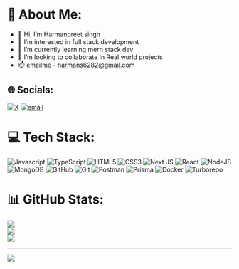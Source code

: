 # 💫 About Me:

- 👋 Hi, I’m Harmanpreet singh
- 👀 I’m interested in full stack development
- 🌱 I’m currently learning mern stack dev
- 💞️ I’m looking to collaborate in Real world projects 
- 📫 emailme - harmans6282@gmail.com


<!---
Harman6282/Harman6282 is a ✨ special ✨ repository because its `README.md` (this file) appears on your GitHub profile.
You can click the Preview link to take a look at your changes.
--->

## 🌐 Socials:
[![X](https://img.shields.io/badge/X-black.svg?logo=X&logoColor=white)](https://x.com/harmanxze) [![email](https://img.shields.io/badge/Email-D14836?logo=gmail&logoColor=white)](mailto:harmans6282@gmail.com) 

# 💻 Tech Stack:
![Javascript](https://camo.githubusercontent.com/29d02b3669d6450d67e043cf5909e740dcb94c1e2306d88ac48b15b4ec55dc65/68747470733a2f2f696d672e736869656c64732e696f2f62616467652f6a6176617363726970742d2532333332333333302e7376673f7374796c653d666f722d7468652d6261646765266c6f676f3d6a617661736372697074266c6f676f436f6c6f723d253233463744463145)
![TypeScript](https://img.shields.io/badge/typescript-%23007ACC.svg?style=for-the-badge&logo=typescript&logoColor=white) ![HTML5](https://img.shields.io/badge/html5-%23E34F26.svg?style=for-the-badge&logo=html5&logoColor=white) ![CSS3](https://img.shields.io/badge/css3-%231572B6.svg?style=for-the-badge&logo=css3&logoColor=white) ![Next JS](https://img.shields.io/badge/Next-black?style=for-the-badge&logo=next.js&logoColor=white) ![React](https://img.shields.io/badge/react-%2320232a.svg?style=for-the-badge&logo=react&logoColor=%2361DAFB) ![NodeJS](https://img.shields.io/badge/node.js-6DA55F?style=for-the-badge&logo=node.js&logoColor=white) ![MongoDB](https://img.shields.io/badge/MongoDB-%234ea94b.svg?style=for-the-badge&logo=mongodb&logoColor=white) ![GitHub](https://img.shields.io/badge/github-%23121011.svg?style=for-the-badge&logo=github&logoColor=white) ![Git](https://img.shields.io/badge/git-%23F05033.svg?style=for-the-badge&logo=git&logoColor=white) ![Postman](https://img.shields.io/badge/Postman-FF6C37?style=for-the-badge&logo=postman&logoColor=white)
![Prisma](https://camo.githubusercontent.com/0e1010436e5ce1759100cc28c4f7ee7ae913dd62918277844071f233854b8e98/68747470733a2f2f696d672e736869656c64732e696f2f62616467652f507269736d612d3244333734383f7374796c653d666f722d7468652d6261646765266c6f676f3d707269736d61266c6f676f436f6c6f723d7768697465)
![Docker](https://camo.githubusercontent.com/a1b0d308fd81d69d6cb59b067d1aa0d24ad250494bbe15d7e00086315e77ce59/68747470733a2f2f696d672e736869656c64732e696f2f62616467652f446f636b65722d3234393645443f7374796c653d666f722d7468652d6261646765266c6f676f3d646f636b6572266c6f676f436f6c6f723d7768697465)
![Turborepo](https://camo.githubusercontent.com/a7b6c74b7661e7cf571c9c72afca64bf069b4b6f512ac967f6ce5880cbd3c273/68747470733a2f2f696d672e736869656c64732e696f2f62616467652f547572626f7265706f2d3030303030303f7374796c653d666f722d7468652d6261646765266c6f676f3d747572626f266c6f676f436f6c6f723d7768697465)
# 📊 GitHub Stats:
![](https://github-readme-stats.vercel.app/api?username=Harman6282&theme=dark&hide_border=false&include_all_commits=false&count_private=false)<br/>
![](https://nirzak-streak-stats.vercel.app/?user=Harman6282&theme=dark&hide_border=false)<br/>
![](https://github-readme-stats.vercel.app/api/top-langs/?username=Harman6282&theme=dark&hide_border=false&include_all_commits=false&count_private=false&layout=compact)

---
[![](https://visitcount.itsvg.in/api?id=Harman6282&icon=0&color=0)](https://visitcount.itsvg.in)

<!-- Proudly created with GPRM ( https://gprm.itsvg.in ) -->
